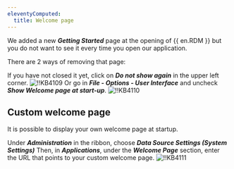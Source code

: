 ```yaml
---
eleventyComputed:
  title: Welcome page
---
```

We added a new ***Getting Started*** page at the opening of {{ en.RDM }} but you do not want to see it every time you open our application.

There are 2 ways of removing that page:

If you have not closed it yet, click on ***Do not show again*** in the upper left corner.
![!!KB4109](https://cdnweb.devolutions.net/docs/docs_en_kb_KB4109.png)
Or go in ***File - Options - User Interface*** and uncheck ***Show Welcome page at start-up***.
![!!KB4110](https://cdnweb.devolutions.net/docs/docs_en_kb_KB4110.png)
## Custom welcome page
It is possible to display your own welcome page at startup.

Under ***Administration*** in the ribbon, choose ***Data Source Settings (System Settings)*** Then, in ***Applications***, under the ***Welcome Page*** section, enter the URL that points to your custom welcome page.
![!!KB4111](https://cdnweb.devolutions.net/docs/docs_en_kb_KB4111.png)
